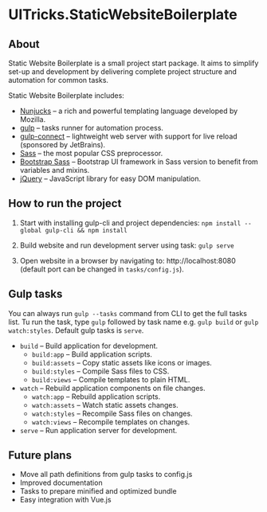 # UITricks.StaticWebsiteBoilerplate

## About
Static Website Boilerplate is a small project start package. It aims to simplify set-up
and development by delivering complete project structure and automation for common tasks.

Static Website Boilerplate includes:
* [Nunjucks](https://mozilla.github.io/nunjucks/) – a rich and powerful templating language developed by Mozilla.
* [gulp](http://gulpjs.com) – tasks runner for automation process.
* [gulp-connect](https://www.npmjs.com/package/gulp-connect) – lightweight web server with support for live reload (sponsored by JetBrains).
* [Sass](http://sass-lang.com) – the most popular CSS preprocessor.
* [Bootstrap Sass](https://github.com/twbs/bootstrap-sass) – Bootstrap UI framework in Sass version to benefit from variables and mixins.
* [jQuery](https://jquery.com) – JavaScript library for easy DOM manipulation.


## How to run the project
1. Start with installing gulp-cli and project dependencies:
`npm install --global gulp-cli && npm install`

2. Build website and run development server using task:
`gulp serve`

3. Open website in a browser by navigating to: http://localhost:8080
(default port can be changed in `tasks/config.js`).


## Gulp tasks
You can always run `gulp --tasks` command from CLI to get the full tasks list.
Tu run the task, type `gulp` followed by task name e.g. `gulp build` or `gulp watch:styles`.
Default gulp tasks is `serve`.

* `build` – Build application for development.
  * `build:app` – Build application scripts.
  * `build:assets` – Copy static assets like icons or images.
  * `build:styles` – Compile Sass files to CSS.
  * `build:views` – Compile templates to plain HTML.
* `watch` – Rebuild application components on file changes.
  * `watch:app` – Rebuild application scripts.
  * `watch:assets` – Watch static assets changes.
  * `watch:styles` – Recompile Sass files on changes.
  * `watch:views` – Recompile templates on changes.
* `serve` – Run application server for development.


## Future plans
* Move all path definitions from gulp tasks to config.js
* Improved documentation
* Tasks to prepare minified and optimized bundle
* Easy integration with Vue.js
